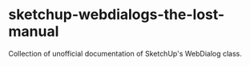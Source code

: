 sketchup-webdialogs-the-lost-manual
===================================

Collection of unofficial documentation of SketchUp's WebDialog class.